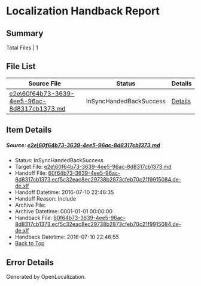 # <a name='report-top'></a> Localization Handback Report

## Summary
 Total Files | 1

## File List
 Source File | Status | Details 
 ----------- | ------ | ------- 
 [e2e\60f64b73-3639-4ee5-96ac-8d8317cb1373.md](https://github.com/OpenLocalizationTestOrg/oltest/blob/bd313017b3aa7baa027b425307060c70c56394f2/e2e/60f64b73-3639-4ee5-96ac-8d8317cb1373.md) | InSyncHandedBackSuccess | [Details](#d5aeec014d42ec01f975cb07c8c773a53ccf0cf12)

## Item Details
##### <a name='d5aeec014d42ec01f975cb07c8c773a53ccf0cf12'></a> Source: [e2e\60f64b73-3639-4ee5-96ac-8d8317cb1373.md](https://github.com/OpenLocalizationTestOrg/oltest/blob/bd313017b3aa7baa027b425307060c70c56394f2/e2e/60f64b73-3639-4ee5-96ac-8d8317cb1373.md)
* Status: InSyncHandedBackSuccess
* Target File: [e2e\60f64b73-3639-4ee5-96ac-8d8317cb1373.md](https://github.com/OpenLocalizationTestOrg/oltest-dede-fly/blob/e9e291a38156a665ca1d5f8757be7b8db2899c4c/e2e/60f64b73-3639-4ee5-96ac-8d8317cb1373.md)
* Handoff File: [60f64b73-3639-4ee5-96ac-8d8317cb1373.ecf5c32eac8ec29738b2873cfeb70c21f9915084.de-de.xlf](https://github.com/OpenLocalizationTestOrg/olhandoff-e2e/blob/008a287d3f72ba46c5b9ddd99f727ebfc3d3fe34/ol-handoff/OpenLocalizationTestOrg/oltest-dede-fly/ci/ht/60f64b73-3639-4ee5-96ac-8d8317cb1373.ecf5c32eac8ec29738b2873cfeb70c21f9915084.de-de.xlf)
* Handoff Datetime: 2016-07-10 22:46:35
* Handoff Reason: Include
* Archive File: 
* Archive Datetime: 0001-01-01 00:00:00
* Handback File: [60f64b73-3639-4ee5-96ac-8d8317cb1373.ecf5c32eac8ec29738b2873cfeb70c21f9915084.de-de.xlf](https://github.com/OpenLocalizationTestOrg/olhandback-e2e/blob/f16ea4d6d3658ae8873d519c768374c926190c08/ol-handback/OpenLocalizationTestOrg/oltest-dede-fly/ci/ht/60f64b73-3639-4ee5-96ac-8d8317cb1373.ecf5c32eac8ec29738b2873cfeb70c21f9915084.de-de.xlf)
* Handback Datetime: 2016-07-10 22:46:55
* [Back to Top](#report-top)


## Error Details

Generated by OpenLocalization.
